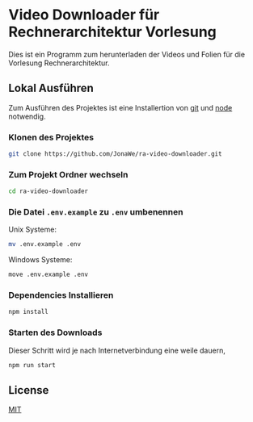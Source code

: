 # Video Downloader für Rechnerarchitektur Vorlesung

Dies ist ein Programm zum herunterladen der Videos und Folien für die Vorlesung Rechnerarchitektur.


## Lokal Ausführen

Zum Ausführen des Projektes ist eine Installertion von [git](https://git-scm.com/downloads) und [node](https://nodejs.org/en/download/) notwendig.

### Klonen des Projektes

```bash
git clone https://github.com/JonaWe/ra-video-downloader.git
```

### Zum Projekt Ordner wechseln

```bash
cd ra-video-downloader
```

### Die Datei `.env.example` zu `.env` umbenennen

Unix Systeme:
```bash
mv .env.example .env
```

Windows Systeme:
```bash
move .env.example .env
```

### Dependencies Installieren

```bash
npm install
```

### Starten des Downloads
Dieser Schritt wird je nach Internetverbindung eine weile dauern, 

```bash
npm run start
```

  
## License

[MIT](https://choosealicense.com/licenses/mit/)

  